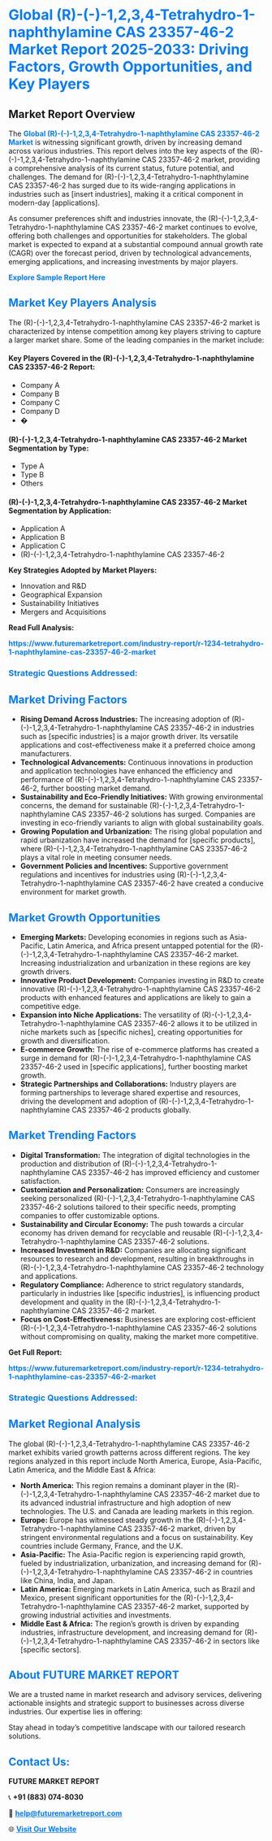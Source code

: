 <h1 style="color: #007BFF;">Global (R)-(-)-1,2,3,4-Tetrahydro-1-naphthylamine CAS 23357-46-2 Market Report 2025-2033: Driving Factors, Growth Opportunities, and Key Players</h1>

<section id="overview">
<h2>Market Report Overview</h2>
<p>The <a href="https://www.futuremarketreport.com/industry-report/r-1234-tetrahydro-1-naphthylamine-cas-23357-46-2-market" style="color: #007BFF; text-decoration: none;"><strong>Global (R)-(-)-1,2,3,4-Tetrahydro-1-naphthylamine CAS 23357-46-2 Market</strong></a> is witnessing significant growth, driven by increasing demand across various industries. This report delves into the key aspects of the (R)-(-)-1,2,3,4-Tetrahydro-1-naphthylamine CAS 23357-46-2 market, providing a comprehensive analysis of its current status, future potential, and challenges. The demand for (R)-(-)-1,2,3,4-Tetrahydro-1-naphthylamine CAS 23357-46-2 has surged due to its wide-ranging applications in industries such as [insert industries], making it a critical component in modern-day [applications].</p>
<p>As consumer preferences shift and industries innovate, the (R)-(-)-1,2,3,4-Tetrahydro-1-naphthylamine CAS 23357-46-2 market continues to evolve, offering both challenges and opportunities for stakeholders. The global market is expected to expand at a substantial compound annual growth rate (CAGR) over the forecast period, driven by technological advancements, emerging applications, and increasing investments by major players.</p>
</section>

<section id="overview">
<p><a href="https://www.futuremarketreport.com/request-sample/reportId=111795" style="color: #007BFF; text-decoration: none;"><strong>Explore Sample Report Here</strong></a></p>
</section>

<section id="key-players">
<h2 style="color: #007BFF;">Market Key Players Analysis</h2>
<p>The (R)-(-)-1,2,3,4-Tetrahydro-1-naphthylamine CAS 23357-46-2 market is characterized by intense competition among key players striving to capture a larger market share. Some of the leading companies in the market include:</p>
<h4>Key Players Covered in the (R)-(-)-1,2,3,4-Tetrahydro-1-naphthylamine CAS 23357-46-2 Report:</h4>
<ul><li>Company A</li><li>Company B</li><li>Company C</li><li>Company D</li><li>�</li></ul>
<h4>(R)-(-)-1,2,3,4-Tetrahydro-1-naphthylamine CAS 23357-46-2 Market Segmentation by Type:</h4>
<ul><li>Type A</li><li>Type B</li><li>Others</li></ul>

<h4>(R)-(-)-1,2,3,4-Tetrahydro-1-naphthylamine CAS 23357-46-2 Market Segmentation by Application:</h4>
<ul><li>Application A</li><li>Application B</li><li>Application C</li><li>(R)-(-)-1,2,3,4-Tetrahydro-1-naphthylamine CAS 23357-46-2</li></ul>
<p><strong>Key Strategies Adopted by Market Players:</strong></p>
<ul>
<li>Innovation and R&D</li>
<li>Geographical Expansion</li>
<li>Sustainability Initiatives</li>
<li>Mergers and Acquisitions</li>
</ul>
</section>

<section>
<p><strong>Read Full Analysis: </strong></p><a href="https://www.futuremarketreport.com/industry-report/r-1234-tetrahydro-1-naphthylamine-cas-23357-46-2-market" style="color: #007BFF; text-decoration: none;"><strong>https://www.futuremarketreport.com/industry-report/r-1234-tetrahydro-1-naphthylamine-cas-23357-46-2-market</strong></a>
<h3 style="color: #007BFF;">Strategic Questions Addressed:</h3>
</section>

<section id="driving-factors">
<h2 style="color: #007BFF;">Market Driving Factors</h2>
<ul>
<li><strong>Rising Demand Across Industries:</strong> The increasing adoption of (R)-(-)-1,2,3,4-Tetrahydro-1-naphthylamine CAS 23357-46-2 in industries such as [specific industries] is a major growth driver. Its versatile applications and cost-effectiveness make it a preferred choice among manufacturers.</li>
<li><strong>Technological Advancements:</strong> Continuous innovations in production and application technologies have enhanced the efficiency and performance of (R)-(-)-1,2,3,4-Tetrahydro-1-naphthylamine CAS 23357-46-2, further boosting market demand.</li>
<li><strong>Sustainability and Eco-Friendly Initiatives:</strong> With growing environmental concerns, the demand for sustainable (R)-(-)-1,2,3,4-Tetrahydro-1-naphthylamine CAS 23357-46-2 solutions has surged. Companies are investing in eco-friendly variants to align with global sustainability goals.</li>
<li><strong>Growing Population and Urbanization:</strong> The rising global population and rapid urbanization have increased the demand for [specific products], where (R)-(-)-1,2,3,4-Tetrahydro-1-naphthylamine CAS 23357-46-2 plays a vital role in meeting consumer needs.</li>
<li><strong>Government Policies and Incentives:</strong> Supportive government regulations and incentives for industries using (R)-(-)-1,2,3,4-Tetrahydro-1-naphthylamine CAS 23357-46-2 have created a conducive environment for market growth.</li>
</ul>
</section>

<section id="growth-opportunities">
<h2 style="color: #007BFF;">Market Growth Opportunities</h2>
<ul>
<li><strong>Emerging Markets:</strong> Developing economies in regions such as Asia-Pacific, Latin America, and Africa present untapped potential for the (R)-(-)-1,2,3,4-Tetrahydro-1-naphthylamine CAS 23357-46-2 market. Increasing industrialization and urbanization in these regions are key growth drivers.</li>
<li><strong>Innovative Product Development:</strong> Companies investing in R&D to create innovative (R)-(-)-1,2,3,4-Tetrahydro-1-naphthylamine CAS 23357-46-2 products with enhanced features and applications are likely to gain a competitive edge.</li>
<li><strong>Expansion into Niche Applications:</strong> The versatility of (R)-(-)-1,2,3,4-Tetrahydro-1-naphthylamine CAS 23357-46-2 allows it to be utilized in niche markets such as [specific niches], creating opportunities for growth and diversification.</li>
<li><strong>E-commerce Growth:</strong> The rise of e-commerce platforms has created a surge in demand for (R)-(-)-1,2,3,4-Tetrahydro-1-naphthylamine CAS 23357-46-2 used in [specific applications], further boosting market growth.</li>
<li><strong>Strategic Partnerships and Collaborations:</strong> Industry players are forming partnerships to leverage shared expertise and resources, driving the development and adoption of (R)-(-)-1,2,3,4-Tetrahydro-1-naphthylamine CAS 23357-46-2 products globally.</li>
</ul>
</section>

<section id="trending-factors">
<h2 style="color: #007BFF;">Market Trending Factors</h2>
<ul>
<li><strong>Digital Transformation:</strong> The integration of digital technologies in the production and distribution of (R)-(-)-1,2,3,4-Tetrahydro-1-naphthylamine CAS 23357-46-2 has improved efficiency and customer satisfaction.</li>
<li><strong>Customization and Personalization:</strong> Consumers are increasingly seeking personalized (R)-(-)-1,2,3,4-Tetrahydro-1-naphthylamine CAS 23357-46-2 solutions tailored to their specific needs, prompting companies to offer customizable options.</li>
<li><strong>Sustainability and Circular Economy:</strong> The push towards a circular economy has driven demand for recyclable and reusable (R)-(-)-1,2,3,4-Tetrahydro-1-naphthylamine CAS 23357-46-2 solutions.</li>
<li><strong>Increased Investment in R&D:</strong> Companies are allocating significant resources to research and development, resulting in breakthroughs in (R)-(-)-1,2,3,4-Tetrahydro-1-naphthylamine CAS 23357-46-2 technology and applications.</li>
<li><strong>Regulatory Compliance:</strong> Adherence to strict regulatory standards, particularly in industries like [specific industries], is influencing product development and quality in the (R)-(-)-1,2,3,4-Tetrahydro-1-naphthylamine CAS 23357-46-2 market.</li>
<li><strong>Focus on Cost-Effectiveness:</strong> Businesses are exploring cost-efficient (R)-(-)-1,2,3,4-Tetrahydro-1-naphthylamine CAS 23357-46-2 solutions without compromising on quality, making the market more competitive.</li>
</ul>
</section>

<section>
<p><strong>Get Full Report: </strong></p><a href="https://www.futuremarketreport.com/industry-report/r-1234-tetrahydro-1-naphthylamine-cas-23357-46-2-market" style="color: #007BFF; text-decoration: none;"><strong>https://www.futuremarketreport.com/industry-report/r-1234-tetrahydro-1-naphthylamine-cas-23357-46-2-market</strong></a>
<h3 style="color: #007BFF;">Strategic Questions Addressed:</h3>
</section>


<section id="regional-analysis">
<h2 style="color: #007BFF;">Market Regional Analysis</h2>
<p>The global (R)-(-)-1,2,3,4-Tetrahydro-1-naphthylamine CAS 23357-46-2 market exhibits varied growth patterns across different regions. The key regions analyzed in this report include North America, Europe, Asia-Pacific, Latin America, and the Middle East & Africa:</p>
<ul>
<li><strong>North America:</strong> This region remains a dominant player in the (R)-(-)-1,2,3,4-Tetrahydro-1-naphthylamine CAS 23357-46-2 market due to its advanced industrial infrastructure and high adoption of new technologies. The U.S. and Canada are leading markets in this region.</li>
<li><strong>Europe:</strong> Europe has witnessed steady growth in the (R)-(-)-1,2,3,4-Tetrahydro-1-naphthylamine CAS 23357-46-2 market, driven by stringent environmental regulations and a focus on sustainability. Key countries include Germany, France, and the U.K.</li>
<li><strong>Asia-Pacific:</strong> The Asia-Pacific region is experiencing rapid growth, fueled by industrialization, urbanization, and increasing demand for (R)-(-)-1,2,3,4-Tetrahydro-1-naphthylamine CAS 23357-46-2 in countries like China, India, and Japan.</li>
<li><strong>Latin America:</strong> Emerging markets in Latin America, such as Brazil and Mexico, present significant opportunities for the (R)-(-)-1,2,3,4-Tetrahydro-1-naphthylamine CAS 23357-46-2 market, supported by growing industrial activities and investments.</li>
<li><strong>Middle East & Africa:</strong> The region’s growth is driven by expanding industries, infrastructure development, and increasing demand for (R)-(-)-1,2,3,4-Tetrahydro-1-naphthylamine CAS 23357-46-2 in sectors like [specific sectors].</li>
</ul>
</section>

<footer>
<h2 style="color: #007BFF;">About FUTURE MARKET REPORT</h2>
<p>We are a trusted name in market research and advisory services, delivering actionable insights and strategic support to businesses across diverse industries. Our expertise lies in offering:</p>

<p>Stay ahead in today’s competitive landscape with our tailored research solutions.</p>

<h2 style="color: #007BFF;">Contact Us:</h2>
<p><strong>FUTURE MARKET REPORT</strong></p>
<p>📞 <strong>+91 (883) 074-8030</strong></p>
<p>📧 <strong><a href="mailto:help@futuremarketreport.com" style="color: #007BFF;">help@futuremarketreport.com</a></strong></p>
<p>🌐 <strong><a href="https://www.futuremarketreport.com/" style="color: #007BFF;">Visit Our Website</a></strong></p>
</footer>
